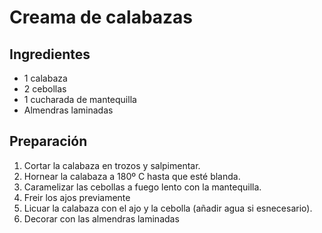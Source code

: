 # Creama de calabazas

## Ingredientes

- 1 calabaza
- 2 cebollas
- 1 cucharada de mantequilla
- Almendras laminadas

## Preparación

1. Cortar la calabaza en trozos y salpimentar.
2. Hornear la calabaza a 180º C hasta que esté blanda.
3. Caramelizar las cebollas a fuego lento con la mantequilla.
4. Freir los ajos previamente
5. Licuar la calabaza con el ajo y la cebolla (añadir agua si esnecesario).
6. Decorar con las almendras laminadas
